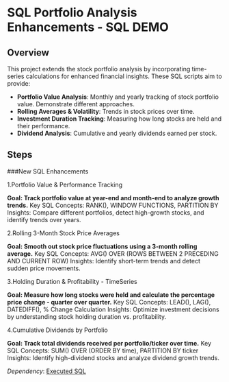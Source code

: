 
# SQL Portfolio Analysis Enhancements - SQL DEMO

## Overview

This project extends the stock portfolio analysis by incorporating time-series calculations for enhanced financial insights. These SQL scripts aim to provide:

- **Portfolio Value Analysis**: Monthly and yearly tracking of stock portfolio value. Demonstrate different approaches.
- **Rolling Averages & Volatility**: Trends in stock prices over time.
- **Investment Duration Tracking**: Measuring how long stocks are held and their performance.
- **Dividend Analysis**: Cumulative and yearly dividends earned per stock.

## Steps

###New SQL Enhancements

1️.Portfolio Value & Performance Tracking

**Goal: Track portfolio value at year-end and month-end to analyze growth trends.**
Key SQL Concepts: RANK(), WINDOW FUNCTIONS, PARTITION BY
Insights: Compare different portfolios, detect high-growth stocks, and identify trends over years.

2️.Rolling 3-Month Stock Price Averages

**Goal: Smooth out stock price fluctuations using a 3-month rolling average.**
Key SQL Concepts: AVG() OVER (ROWS BETWEEN 2 PRECEDING AND CURRENT ROW)
Insights: Identify short-term trends and detect sudden price movements.

3️.Holding Duration & Profitability - TimeSeries

**Goal: Measure how long stocks were held and calculate the percentage price change - quarter over quarter.**
Key SQL Concepts: LEAD(), LAG(), DATEDIFF(), % Change Calculation
Insights: Optimize investment decisions by understanding stock holding duration vs. profitability.

4️.Cumulative Dividends by Portfolio

**Goal: Track total dividends received per portfolio/ticker over time.**
Key SQL Concepts: SUM() OVER (ORDER BY time), PARTITION BY ticker
Insights: Identify high-dividend stocks and analyze dividend growth trends.


*Dependency*:
[Executed SQL](https://github.com/uglydata/Data-Analysis-Projects/blob/main/01-Stock-Portfolio-Data-Processing-Dashboards/3_stocks_portfolio_processing.sql)
